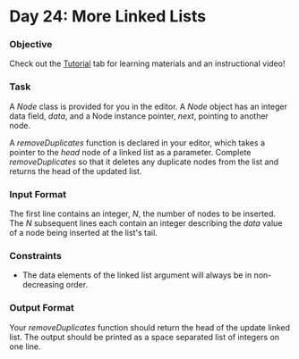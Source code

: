 # Day 24: More Linked Lists

### Objective

Check out the [Tutorial](https://www.hackerrank.com/challenges/30-linked-list-deletion/tutorial) 
tab for learning materials and an instructional video!

### Task

A _Node_ class is provided for you in the editor. 
A _Node_ object has an integer data field, _data_, and a Node instance pointer, _next_, pointing to another node.

A _removeDuplicates_ function is declared in your editor, 
which takes a pointer to the _head_ node of a linked list as a parameter.
Complete _removeDuplicates_ so that it deletes any duplicate nodes from the list 
and returns the head of the updated list.

### Input Format

The first line contains an integer, _N_, the number of nodes to be inserted.
The _N_ subsequent lines each contain an integer describing the _data_ value of a node being inserted at the list's tail.

### Constraints

* The data elements of the linked list argument will always be in non-decreasing order.

### Output Format

Your _removeDuplicates_ function should return the head of the update linked list.
The output should be printed as a space separated list of integers on one line.
